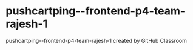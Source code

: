 # pushcartping--frontend-p4-team-rajesh-1
pushcartping--frontend-p4-team-rajesh-1 created by GitHub Classroom
